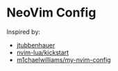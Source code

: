 # NeoVim Config
Inspired by:
- [jtubbenhauer](https://github.com/jtubbenhauer/nvim)
- [nvim-lua/kickstart](https://github.com/nvim-lua/kickstart.nvim)
- [m1chaelwilliams/my-nvim-config](https://github.com/m1chaelwilliams/my-nvim-config/blob/main/lua/vimopts.lua)
